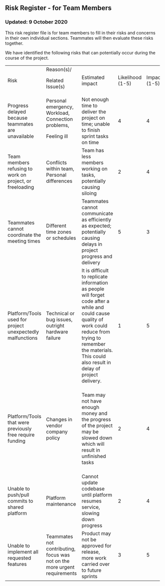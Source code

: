 ## Risk Register - for Team Members

### Updated: 9 October 2020

This risk register file is for team members to fill in their risks and concerns in their own individual sections. Teammates will then evaluate these risks together.

We have identified the following risks that can potentially occur during the course of the project. 

<table>
  <tr>
   <td>Risk
   </td>
   <td>Reason(s)/
<p>
Related Issue(s)
   </td>
   <td>Estimated impact
   </td>
   <td>Likelihood (1-5)
   </td>
   <td>Impact (1-5)
   </td>
   <td>Monitoring strategy
   </td>
   <td>Mitigation plan
   </td>
  </tr>
  <tr>
   <td>Progress delayed because teammates are unavailable
   </td>
   <td>Personal emergency, Workload, Connection problems, 
<p>
Feeling ill
   </td>
   <td>Not enough time to deliver the project on time; unable to finish sprint tasks on time
   </td>
   <td>4
   </td>
   <td>4
   </td>
   <td>Teammates inform others of such problems
   </td>
   <td>A meeting could be set up with the main client (tutor) to negotiate on extending the dateline of the deliverable.
   </td>
  </tr>
  <tr>
   <td>Team members refusing to work on project, or freeloading
   </td>
   <td>Conflicts within team, Personal differences
   </td>
   <td>Team has less members working on tasks, potentially causing siloing
   </td>
   <td>2
   </td>
   <td>4
   </td>
   <td>Check if team member is relatively silent or unresponsive recently (a sign of freeloading)
   </td>
   <td>Discuss with other team members to spread out the work so that the project does not get affected
   </td>
  </tr>
  <tr>
   <td>Teammates cannot coordinate the meeting times
   </td>
   <td>Different time zones or schedules
   </td>
   <td>Teammates cannot communicate as efficiently as expected; potentially causing delays in project progress and delivery
   </td>
   <td>5
   </td>
   <td>3
   </td>
   <td>Team members can inform others of their schedule
   </td>
   <td>Simple text documentation to brief unavailable teammates on meeting discussion
   </td>
  </tr>
  <tr>
   <td>Platform/Tools used for project unexpectedly malfunctions
   </td>
   <td>Technical or bug issues, outright hardware failure
   </td>
   <td>It is difficult to replicate information as people will forget code after a while and could cause quality of work could reduce from trying to remember the materials. This could also result in delay of project delivery. 
   </td>
   <td>1
   </td>
   <td>5
   </td>
   <td>Team members can check for any news/updates on the official websites regarding the issue. Team members also need to backup repository from time to time
   </td>
   <td>Prioritization is placed on transferring code/work onto another platform/machine, or recovering the 
   </td>
  </tr>
  <tr>
   <td>Platform/Tools that were previously free require funding
   </td>
   <td>Changes in vendor company policy
   </td>
   <td>Team may not have enough money and the progress of the project may be slowed down which will result in unfinished tasks
   </td>
   <td>2
   </td>
   <td>4
   </td>
   <td>Team members can check for any news/updates on the official websites regarding the issue. Team members also need to backup repository from time to time
   </td>
   <td>Prioritization is placed on transferring code/work onto another platform. 
   </td>
  </tr>
  <tr>
   <td>Unable to push/pull commits to shared platform
   </td>
   <td>Platform maintenance
   </td>
   <td>Cannot update codebase until platform resumes service, slowing down progress
   </td>
   <td>2
   </td>
   <td>4
   </td>
   <td>Team members can check for latest news regarding server maintenance times (server downtime)
   </td>
   <td>Team members focus on completing their current tasks, and communicate from time
   </td>
  </tr>
  <tr>
   <td>Unable to implement all requested features
   </td>
   <td>Teammates not contributing, focus was not on the more urgent requirements
   </td>
   <td>Product may not be approved for release, more work carried over to future sprints 
   </td>
   <td>3
   </td>
   <td>5
   </td>
   <td>Regularly keep track of progress to see if the project timeline is followed.  
   </td>
   <td>Communicate to the client of the possible delays and pros and cons of implementing a particular feature. 
   </td>
  </tr>
</table>

